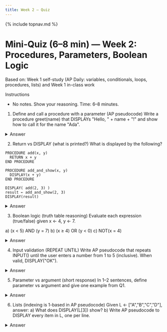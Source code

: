 ```yaml
---
title: Week 2 — Quiz
---
```

{% include topnav.md %}

# Mini-Quiz (6–8 min) — Week 2: Procedures, Parameters, Boolean Logic

Based on: Week 1 self-study (AP Daily: variables, conditionals, loops, procedures, lists) and Week 1 in-class work

Instructions
- No notes. Show your reasoning. Time: 6–8 minutes.

1) Define and call a procedure with a parameter (AP pseudocode)
Write a procedure greet(name) that DISPLAYs "Hello, " + name + "!" and show how to call it for the name "Ada".

<details markdown="1"><summary>Answer</summary>

```text
PROCEDURE greet(name)
  DISPLAY("Hello, " + name + "!")
END PROCEDURE

# Call
greet("Ada")
```

Explanation: PROCEDURE defines a named block; parameter name receives the argument "Ada".
</details>

2) Return vs DISPLAY (what is printed?)
What is displayed by the following?

```text
PROCEDURE add(x, y)
  RETURN x + y
END PROCEDURE

PROCEDURE add_and_show(x, y)
  DISPLAY(x + y)
END PROCEDURE

DISPLAY( add(2, 3) )
result ← add_and_show(2, 3)
DISPLAY(result)
```

<details markdown="1"><summary>Answer</summary>
- add(2,3) returns 5 → DISPLAY prints 5.
- add_and_show(2,3) DISPLAYs 5 but RETURNS nothing (no value) → result gets null.
- DISPLAY(result) prints null.

Output (in order): 5, 5, null.
</details>

3) Boolean logic (truth table reasoning)
Evaluate each expression (true/false) given x ← 4, y ← 7.

a) (x < 5) AND (y = 7)
b) (x ≥ 4) OR (y < 0)
c) NOT(x = 4)

<details markdown="1"><summary>Answer</summary>
a) true AND true → true
b) true OR false → true
c) NOT(true) → false
</details>

4) Input validation (REPEAT UNTIL)
Write AP pseudocode that repeats INPUT() until the user enters a number from 1 to 5 (inclusive). When valid, DISPLAY("OK").

<details markdown="1"><summary>Answer</summary>

```text
REPEAT
  SET n ← INPUT()
UNTIL (n ≥ 1) AND (n ≤ 5)
DISPLAY("OK")
```

Notes: AP pseudocode treats INPUT() as text; range check shown conceptually.
</details>

5) Parameter vs argument (short response)
In 1–2 sentences, define parameter vs argument and give one example from Q1.

<details markdown="1"><summary>Answer</summary>
A parameter is the variable in a procedure definition (e.g., name in PROCEDURE greet(name)). An argument is the actual value passed at the call site (e.g., "Ada" in greet("Ada")).
</details>

6) Lists (indexing is 1-based in AP pseudocode)
Given L ← ["A","B","C","D"], answer:
a) What does DISPLAY(L[3]) show? 
b) Write AP pseudocode to DISPLAY every item in L, one per line.

<details markdown="1"><summary>Answer</summary>
a) "C" — AP pseudocode is 1-based (L[1]="A", L[2]="B", L[3]="C").
b)
```text
FOR EACH item IN L
  DISPLAY(item)
END FOR EACH
```
Notes: FOR EACH iterates elements directly; no index math needed.
</details>
